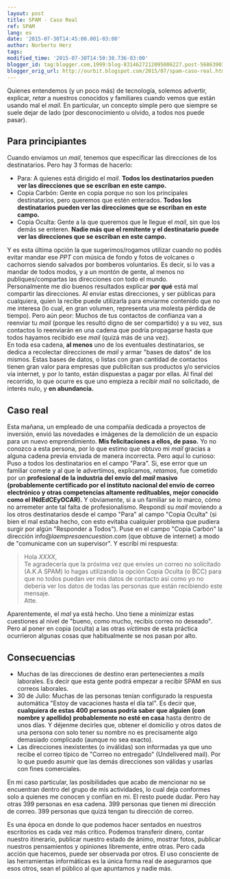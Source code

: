 ```yaml
---
layout: post
title: SPAM - Caso Real
ref: SPAM
lang: es
date: '2015-07-30T14:45:00.001-03:00'
author: Norberto Herz
tags:
modified_time: '2015-07-30T14:50:38.736-03:00'
blogger_id: tag:blogger.com,1999:blog-8314627212095006227.post-5686390158582115512
blogger_orig_url: http://ourbit.blogspot.com/2015/07/spam-caso-real.html
---
```


Quienes entendemos (y un poco más) de tecnología, solemos advertir, explicar, *retar* a nuestros conocidos y familiares cuando vemos que están usando mal el *mail*. En particular, un concepto simple pero que siempre se suele dejar de lado (por desconocimiento u olvido, a todos nos puede pasar).
<!--MORE-->

## Para principiantes
Cuando enviamos un *mail*, tenemos que especificar las direcciones de los destinatarios. Pero hay 3 formas de hacerlo:

- Para: A quienes está dirigido el *mail*. **Todos los destinatarios pueden ver las direcciones que se escriban en este campo.**
- Copia Carbón: Gente en copia porque no son los principales destinatarios, pero queremos que estén enterados. **Todos los destinatarios pueden ver las direcciones que se escriban en este campo.**
- Copia Oculta: Gente a la que queremos que le llegue el *mail*, sin que los demás se enteren. **Nadie más que el remitente y el destinatario puede ver las direcciones que se escriban en este campo.**  

Y es esta última opción la que sugerimos/rogamos utilizar cuando no podés evitar mandar ese *PPT* con música de fondo y fotos de volcanes o cachorros siendo salvados por bomberos voluntarios. Es decir, si lo vas a mandar de todos modos, y a un montón de gente, al menos no publiques/compartas las direcciones con todo el mundo.  
Personalmente me dio buenos resultados explicar **por qué** está mal compartir las direcciones. Al enviar estas direcciones, y ser públicas para cualquiera, quien la recibe puede utilizarla para enviarme contenido que no me interesa (lo cual, en gran volumen, representa una molesta pérdida de tiempo). Pero aún peor: Muchos de tus contactos de confianza van a reenviar tu *mail* (porque les resultó digno de ser compartido) y a su vez, sus contactos lo reenviarán en una cadena que podría propagarse hasta que todos hayamos recibido ese *mail* (quizá más de una vez).  
En toda esa cadena, **al menos** uno de los eventuales destinatarios, se dedica a recolectar direcciones de *mail* y armar "bases de datos" de los mismos. Estas bases de datos, o listas con gran cantidad de contactos tienen gran valor para empresas que publicitan sus productos y/o servicios vía internet, y por lo tanto, están dispuestas a pagar por ellas. Al final del recorrido, lo que ocurre es que uno empieza a recibir *mail* no solicitado, de interés nulo, y **en abundancia.**

## Caso real

Esta mañana, un empleado de una compañía dedicada a proyectos de inversión, envió las novedades e imágenes de la demolición de un espacio para un nuevo emprendimiento. **Mis felicitaciones a ellos, de paso.** Yo no conozco a esta persona, por lo que estimo que obtuvo mi *mail* gracias a alguna cadena previa enviada de manera incorrecta. Pero aquí lo curioso: Puso a todos los destinatarios en el campo "Para". Si, ese error que un familiar comete y al que le advertimos, explicamos, *retamos*, fue cometido por un **profesional de la industria del envío del *mail* masivo (probablemente certificado por el instituto nacional del envío de correo electrónico y otras competencias altamente redituables, mejor conocido como el INdEdCEyOCAR).** Y obviamente, si a un familiar se lo marco, cómo no arremeter ante tal falta de profesionalismo. Respondí su *mail* moviendo a los otros destinatarios desde el campo "Para" al campo "Copia Oculta" (si bien el mal estaba hecho, con esto evitaba cualquier problema que pudiera surgir por algún "Responder a Todos"). Puse en el campo "Copia Carbón" la dirección info@*laempresaencuestion*.com (que obtuve de internet) a modo de "comunicame con un supervisor". Y escribí mi respuesta:

>Hola *XXXX*,  
Te agradecería que la próxima vez que envíes un correo no solicitado (A.K.A SPAM) lo hagas utilizando la opción Copia Oculta (o BCC) para que no todos puedan ver mis datos de contacto así como yo no debería ver los datos de todas las personas que están recibiendo este mensaje.  
Atte.

Aparentemente, el *mal* ya está hecho. Uno tiene a minimizar estas cuestiones al nivel de "bueno, como mucho, recibis correo no deseado". Pero al poner en copia (oculta) a las otras *víctimas* de esta práctica ocurrieron algunas cosas que habitualmente se nos pasan por alto.

## Consecuencias

- Muchas de las direcciones de destino eran pertenecientes a *mails* laborales. Es decir que esta gente podrá empezar a recibir SPAM en sus correos laborales.
- 30 de Julio: Muchas de las personas tenían configurado la respuesta automática "Estoy de vacaciones hasta el día tal". Es decir que, **cualquiera de estas 400 personas podría saber que alguien (con nombre y apellido) probablemente no esté en casa** hasta dentro de unos días. Y déjenme decirles que, obtener el domicilio y otros datos de una persona con solo tener su nombre no es precisamente algo demasiado complicado (aunque no sea exacto).
- Las direcciones inexistentes (o inválidas) son informadas ya que uno recibe el correo típico de "Correo no entregado" (Undelivered mail). Por lo que puedo asumir que las demás direcciones son válidas y usarlas con fines comerciales.

En mi caso particular, las posibilidades que acabo de mencionar no se encuentran dentro del grupo de mis actividades, lo cual deja conformes solo a quienes me conocen y confían en mi. El resto puede dudar. Pero hay otras 399 personas en esa cadena. 399 personas que tienen mi dirección de correo. 399 personas que quizá tengan tu dirección de correo.

Es una época en donde lo que podemos hacer sentados en nuestros escritorios es cada vez más crítico. Podemos transferir dinero, contar nuestro itinerario, publicar nuestro estado de ánimo, mostrar fotos, publicar nuestros pensamientos y opiniones libremente, entre otras. Pero cada acción que hacemos, puede ser observada por otros. El uso consciente de las herramientas informáticas es la única forma real de asegurarnos que esos otros, sean el público al que apuntamos y nadie más.
